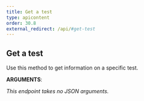 ```yaml
---
title: Get a test
type: apicontent
order: 30.8
external_redirect: /api/#get-test
---
```


## Get a test

Use this method to get information on a specific test.

**ARGUMENTS**:

*This endpoint takes no JSON arguments.*
